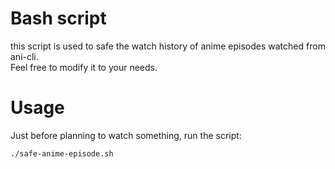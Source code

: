 # Bash script

this script is used to safe the watch history of anime episodes watched from ani-cli. <br>
Feel free to modify it to your needs.

# Usage

Just before planning to watch something, run the script:

```bash
./safe-anime-episode.sh
```
